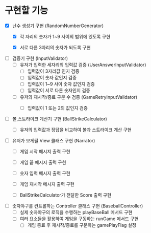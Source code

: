 # 구현할 기능

- [x] 난수 생성기 구현 (RandomNumberGenerator)
    - [x] 각 자리의 숫자가 1~9 사이의 범위에 있도록 구현
    - [x] 서로 다른 3자리의 숫자가 되도록 구현


- [ ] 검증기 구현 (InputValidator)
    - [ ] 유저가 입력한 세자리의 입력값 검증 (UserAnswerInputValidator)
        - [ ] 입력값이 3자리값 인지 검증
        - [ ] 입력값이 숫자 값인지 검증
        - [ ] 입력값이 1~9 사이 숫자 값인지 검증
        - [ ] 입력값이 서로 다른 숫자인지 검증
    - [ ] 유저의 재시작/종료 구분 수 검증 (GameRetryInputValidator)
        - [ ] 입력값이 1 또는 2의 값인지 검증


- [ ]  볼,스트라이크 계산기 구현 (BallStrikeCalculator)
    - [ ] 유저의 입력값과 정답을 비교하여 볼과 스트라이크 계산 구현


- [ ] 유저가 보게될 View 클래스 구현 (Narrator)
    - [ ] 게임 시작 메시지 출력 구현
    - [ ] 게임 끝 메시지 출력 구현
    - [ ] 숫자 입력 메시지 출력 구현
    - [ ] 게임 재시작 메시지 출력 구현
    - [ ] BallStrikeCalculator가 전달한 Score 출력 구현


- [ ] 숫자야구를 컨트롤하는 Controller 클래스 구현 (BaseballController)
    - [ ] 실제 숫자야구의 로직을 수행하는 playBaseBall 메서드 구현
    - [ ] 여러 요소들을 활용하여 게임을 구동하는 runGame 메서드 구현
        - [ ] 게임 종료 후 재시작/종료를 구분하는 gamePlayFlag 설정